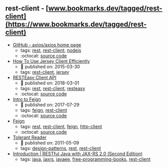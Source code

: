 rest-client - [www.bookmarks.dev/tagged/rest-client](https://www.bookmarks.dev/tagged/rest-client)
---
* [GitHub - axios/axios home page](https://github.com/axios/axios)
    * tags: [rest](../tagged/rest.md), [rest-client](../tagged/rest-client.md), [nodejs](../tagged/nodejs.md)
    * :octocat: [source code](https://github.com/axios/axios)
* [How To Use Jersey Client Efficiently](https://blogs.oracle.com/japod/how-to-use-jersey-client-efficiently)
    * :calendar: published on: 2015-03-30
    * tags: [rest-client](../tagged/rest-client.md), [jersey](../tagged/jersey.md)
* [RESTEasy Client API](https://www.baeldung.com/resteasy-client-tutorial)
    * :calendar: published on: 2018-03-01
    * tags: [rest](../tagged/rest.md), [rest-client](../tagged/rest-client.md), [resteasy](../tagged/resteasy.md)
    * :octocat: [source code](https://github.com/eugenp/tutorials/tree/master/resteasy)
* [Intro to Feign](https://www.baeldung.com/intro-to-feign)
    * :calendar: published on: 2017-07-29
    * tags: [feign](../tagged/feign.md), [rest-client](../tagged/rest-client.md)
    * :octocat: [source code](https://github.com/eugenp/tutorials/tree/master/feign)
* [Feign](https://github.com/OpenFeign/feign)
    * tags: [rest](../tagged/rest.md), [rest-client](../tagged/rest-client.md), [feign](../tagged/feign.md), [http-client](../tagged/http-client.md)
    * :octocat: [source code](https://github.com/OpenFeign/feign)
* [Tolerant Reader](https://martinfowler.com/bliki/TolerantReader.html)
    * :calendar: published on: 2011-05-09
    * tags: [design-patterns](../tagged/design-patterns.md), [rest](../tagged/rest.md), [rest-client](../tagged/rest-client.md)
* [Introduction | RESTfu­­l Jav­a­ wit­h ­JAX­-­­RS 2.­0­ (Second Edition)](https://dennis-xlc.gitbooks.io/restful-java-with-jax-rs-2-0-2rd-edition/en/index.html)
    * tags: [java](../tagged/java.md), [jaxrs](../tagged/jaxrs.md), [javaee](../tagged/javaee.md), [free-programming-books](../tagged/free-programming-books.md), [rest-client](../tagged/rest-client.md)
